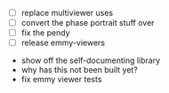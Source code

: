 - [ ] replace multiviewer uses
- [ ] convert the phase portrait stuff over
- [ ] fix the pendy
- [ ] release emmy-viewers

- show off the self-documenting library
- why has this not been built yet?
- fix emmy viewer tests
